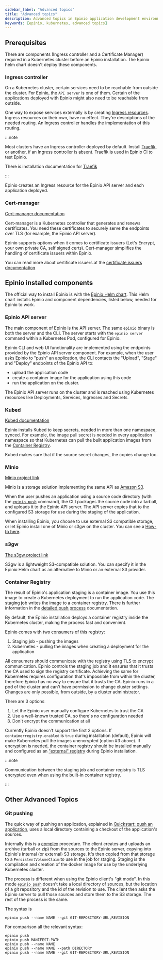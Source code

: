 ```yaml
---
sidebar_label: "Advanced topics"
title: "Advanced topics"
description: Advanced topics in Epinio application development environments
keywords: [epinio, kubernetes, advanced topics]
---
```


## Prerequisites

There are components (Ingress controller and a Certificate Manager) required in a Kubernetes cluster before
an Epinio installation.
The Epinio helm chart doesn't deploy these components.

### Ingress controller

On a Kubernetes cluster, certain services need to be reachable from outside the cluster.
For Epinio, the `API server` is one of them.
Certain of the applications deployed with Epinio might also need to be reachable from outside.

One way to expose services externally is by creating [Ingress resources](https://kubernetes.io/docs/concepts/services-networking/ingress/).
Ingress resources on their own, have no effect.
They're descriptions of the needed routing.
An Ingress controller handles the implementation of this routing.

:::note

Most clusters have an Ingress controller deployed by default.
Install [Traefik](https://doc.traefik.io/traefik/providers/kubernetes-ingress/), or another, if an Ingress controller is absent.
Traefik is used in Epinio CI to test Epinio.

There is installation documentation for [Traefik](../installation/install_epinio.md#ingress-controller)

:::

Epinio creates an Ingress resource for the Epinio API server and each application deployed.

### Cert-manager

[Cert-manager documentation](https://cert-manager.io/docs/)

Cert-manager is a Kubernetes controller that generates and renews certificates.
You need these certificates  to securely serve the endpoints over TLS (for example, the Epinio API server).

Epinio supports options when it comes to certificate issuers (Let's Encrypt, your own private CA, self signed certs).
Cert-manager simplifies the handling of certificate issuers within Epinio.

You can read more about certificate issuers at the [certificate issuers documentation](../howtos/other/certificate_issuers.md)

## Epinio installed components

The official way to install Epinio is with the [Epinio Helm chart](https://artifacthub.io/packages/helm/epinio/epinio).
This Helm chart installs Epinio and component dependencies, listed below, needed for Epinio to work.

### Epinio API server

The main component of Epinio is the API server.
The same `epinio` binary is both the server and the CLI.
The server starts with the `epinio server` command within a Kubernetes Pod, configured for Epinio.

Epinio CLI and web UI functionality are implemented using the endpoints provided by the Epinio API server component.
For example, when the user asks Epinio to "push" an application,
the CLI contacts the "Upload", "Stage" and "Deploy" endpoints of the Epinio API to:

- upload the application code
- create a container image for the application using this code
- run the application on the cluster.

The Epinio API server runs on the cluster and is reached using Kubernetes resources like
Deployments, Services,  Ingresses and Secrets.

### Kubed

[Kubed documentation](https://github.com/kubeops/kubed)

Epinio installs Kubed to keep secrets, needed in more than one namespace, synced.
For example, the image pull secret is needed in every application namespace
so that Kubernetes can pull the built application images from the [Container Registry](#container-registry).

Kubed makes sure that if the source secret changes, the copies change too.

### Minio

[Minio project link](https://github.com/minio/minio)

Minio is a storage solution implementing the same API as [Amazon S3](https://aws.amazon.com/s3/).

When the user pushes an application using a source code directory
(with the [`epinio push`](../references/commands/cli/epinio_push.md) command),
the CLI packages the source code into a tarball, and uploads it to the Epinio API server.
The API server copies that to the configured S3 storage for use during the staging of the application.

When installing Epinio, you choose to use external S3 compatible storage, or let Epinio install one of Minio or s3gw on the cluster.
You can see a [How-to here](../howtos/customization/setup_external_s3.md).

### s3gw

[The s3gw project link](https://github.com/aquarist-labs/s3gw)

S3gw is a lightweight S3-compatible solution.
You can specify it in the Epinio Helm chart as an alternative to Minio or an external S3 provider.

### Container Registry

The result of Epinio's application staging is a container image.
You use this image to create a Kubernetes deployment to run the application code.
The staging job writes the image to a container registry.
There is further information in the [detailed push process](detailed-push-process.md) documentation.

By default, the Epinio installation deploys a container registry inside the Kubernetes cluster, making the process fast and convenient.

Epinio comes with two consumers of this registry:

1. Staging job - pushing the images
2. Kubernetes - pulling the images when creating a deployment for the application

All consumers should communicate with the registry using TLS to encrypt communication.
Epinio controls the staging job and it ensures that it trusts the CA used to sign the registry certificate.
Achieving the same for Kubernetes requires configuration that's impossible from within the cluster,
therefore Epinio has no way to ensure that it trusts the CA.
Epinio runs in a pod of the cluster and can't have permission to change cluster settings.
Changes are only possible, from outside, by a cluster administrator.

There are 3 options:

1. Let the Epinio user manually configure Kubernetes to trust the CA
1. Use a well-known trusted CA, so there's no configuration needed
1. Don't encrypt the communication at all

Currently Epinio doesn't support the first 2 options.
If `containerregistry.enabled` is `true` during installation (default),
Epinio will make Kubernetes pull the images unencrypted (option #3 above).
If encryption is needed, the container registry should be installed manually
and configured as an ["external" registry](../howtos/customization/setup_external_registry.md)
during Epinio installation.

:::note

Communication between the staging job and container registry is TLS encrypted even when using the built-in container registry.

:::

## Other Advanced Topics

### Git pushing

The quick way of pushing an application, explained in
[Quickstart: push an application](../tutorials/quickstart.md#push-an-application),
uses a local directory containing a checkout of the application's sources.

Internally this is a [complex](detailed-push-process.md) procedure.
The client creates and uploads an archive (tarball or zip) from the sources to the Epinio server,
copying into Epinio's internal (or external) S3 storage.
It's then copied from that storage to a `PersistentVolumeClaim` to use in the job for staging.
Staging is the compilation and creation of the docker image for use by the underlying Kubernetes cluster.

The process is different when using the Epinio client's "git mode".
In this mode [`epinio push`](../references/commands/cli/epinio_push.md) doesn't take a local directory of sources,
but the location of a git repository and the id of the revision to use.
The client then asks the Epinio server to pull those sources and store them to the S3 storage.
The rest of the process is the same.

The syntax is

```console
epinio push --name NAME --git GIT-REPOSITORY-URL,REVISION
```

For comparison all the relevant syntax:

```console
epinio push
epinio push MANIFEST-PATH
epinio push --name NAME
epinio push --name NAME --path DIRECTORY
epinio push --name NAME --git GIT-REPOSITORY-URL,REVISION
```
